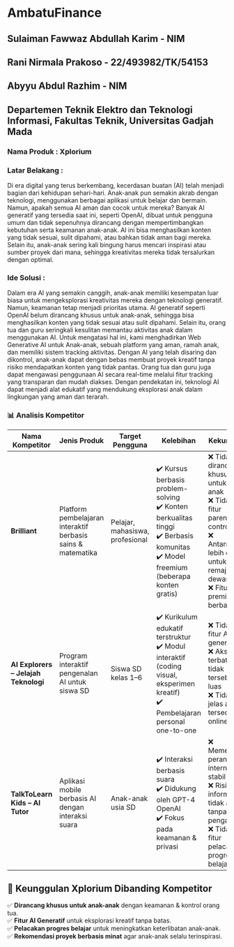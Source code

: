 # AmbatuFinance
## Sulaiman Fawwaz Abdullah Karim - NIM
## Rani Nirmala Prakoso - 22/493982/TK/54153
## Abyyu Abdul Razhim - NIM

## Departemen Teknik Elektro dan Teknologi Informasi, Fakultas Teknik, Universitas Gadjah Mada
### Nama Produk : Xplorium
### Latar Belakang : 
Di era digital yang terus berkembang, kecerdasan buatan (AI) telah menjadi bagian dari 
kehidupan sehari-hari. Anak-anak pun semakin akrab dengan teknologi, menggunakan 
berbagai aplikasi untuk belajar dan bermain. Namun, apakah semua AI aman dan cocok 
untuk mereka? Banyak AI generatif yang tersedia saat ini, seperti OpenAI, dibuat untuk 
pengguna umum dan tidak sepenuhnya dirancang dengan mempertimbangkan 
kebutuhan serta keamanan anak-anak. AI ini bisa menghasilkan konten yang tidak sesuai, 
sulit dipahami, atau bahkan tidak aman bagi mereka. Selain itu, anak-anak sering kali 
bingung harus mencari inspirasi atau sumber proyek dari mana, sehingga kreativitas 
mereka tidak tersalurkan dengan optimal.

### Ide Solusi : 
Dalam era AI yang semakin canggih, anak-anak memiliki kesempatan luar biasa untuk 
mengeksplorasi kreativitas mereka dengan teknologi generatif. Namun, keamanan tetap 
menjadi prioritas utama. AI generatif seperti OpenAI belum dirancang khusus untuk 
anak-anak, sehingga bisa menghasilkan konten yang tidak sesuai atau sulit dipahami. 
Selain itu, orang tua dan guru seringkali kesulitan memantau aktivitas anak dalam 
menggunakan AI. Untuk mengatasi hal ini, kami menghadirkan Web Generative AI untuk 
Anak-anak, sebuah platform yang aman, ramah anak, dan memiliki sistem tracking 
aktivitas. Dengan AI yang telah disaring dan dikontrol, anak-anak dapat dengan bebas 
membuat proyek kreatif tanpa risiko mendapatkan konten yang tidak pantas. Orang tua 
dan guru juga dapat mengawasi penggunaan AI secara real-time melalui fitur tracking 
yang transparan dan mudah diakses. Dengan pendekatan ini, teknologi AI dapat menjadi 
alat edukatif yang mendukung eksplorasi anak dalam lingkungan yang aman dan terarah. 

### 📊 Analisis Kompetitor

| Nama Kompetitor  | Jenis Produk | Target Pengguna | Kelebihan | Kekurangan | Keunggulan Kompetitif | Link |
|-----------------|-------------|----------------|-----------|------------|----------------------|------|
| **Brilliant**  | Platform pembelajaran interaktif berbasis sains & matematika | Pelajar, mahasiswa, profesional | ✔️ Kursus berbasis problem-solving <br> ✔️ Konten berkualitas tinggi <br> ✔️ Berbasis komunitas <br> ✔️ Model freemium (beberapa konten gratis) | ❌ Tidak dirancang khusus untuk anak-anak <br> ❌ Tidak ada fitur parental control <br> ❌ Antarmuka lebih cocok untuk remaja & dewasa <br> ❌ Fitur premium berbayar | 🎯 Fokus pada pembelajaran berbasis problem-solving & komunitas pembelajar aktif | [🔗 Website](https://brilliant.org/) |
| **AI Explorers – Jelajah Teknologi** | Program interaktif pengenalan AI untuk siswa SD | Siswa SD kelas 1–6 | ✔️ Kurikulum edukatif terstruktur <br> ✔️ Modul interaktif (coding visual, eksperimen kreatif) <br> ✔️ Pembelajaran personal one-to-one | ❌ Tidak ada fitur AI generatif <br> ❌ Akses terbatas & tidak tersebar luas <br> ❌ Tidak jelas apakah tersedia online | 🎯 Pembelajaran personal sesuai gaya belajar anak | [🔗 Website](https://binaakhlakdigital.id/ai-for-everyone-teknologi-untuk-semua/) |
| **TalkToLearn Kids – AI Tutor** | Aplikasi mobile berbasis AI dengan interaksi suara | Anak-anak usia SD | ✔️ Interaksi berbasis suara <br> ✔️ Didukung oleh GPT-4 OpenAI <br> ✔️ Fokus pada keamanan & privasi | ❌ Memerlukan perangkat & internet stabil <br> ❌ Risiko informasi tidak akurat tanpa pengawasan <br> ❌ Tidak ada fitur pelacakan progres belajar | 🎯 Pembelajaran natural dengan interaksi berbasis suara | [🔗 Aplikasi](https://play.google.com/store/apps/details?id=com.talktolearnkids.app&hl=id) |

## 🚀 Keunggulan Xplorium Dibanding Kompetitor

✅ **Dirancang khusus untuk anak-anak** dengan keamanan & kontrol orang tua.  
✅ **Fitur AI Generatif** untuk eksplorasi kreatif tanpa batas.  
✅ **Pelacakan progres belajar** untuk meningkatkan keterlibatan anak-anak.  
✅ **Rekomendasi proyek berbasis minat** agar anak-anak selalu terinspirasi.  
